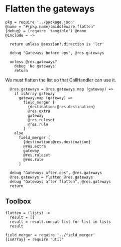 Flatten the gateways
====================

    pkg = require '../package.json'
    @name = "#{pkg.name}:middleware:flatten"
    {debug} = (require 'tangible') @name
    @include = ->

      return unless @session?.direction is 'lcr'

      debug "Gateways before ops", @res.gateways

      unless @res.gateways?
        debug 'No gateways'
        return

We must flatten the list so that CallHandler can use it.

      @res.gateways = @res.gateways.map (gateway) =>
        if isArray gateway
          gateway.map (gateway) =>
            field_merger [
              {destination:@res.destination}
              @res.extra
              gateway
              @res.ruleset
              @res.rule
            ]
        else
          field_merger [
            {destination:@res.destination}
            @res.extra
            gateway
            @res.ruleset
            @res.rule
          ]

      debug "Gateways after ops", @res.gateways
      @res.gateways = flatten @res.gateways
      debug "Gateways after flatten", @res.gateways
      return

Toolbox
-------

    flatten = (lists) ->
      result = []
      result = result.concat list for list in lists
      result

    field_merger = require '../field_merger'
    {isArray} = require 'util'

